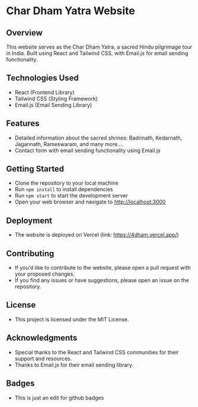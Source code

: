 # Char Dham Yatra Website

## Overview

This website serves as the Char Dham Yatra, a sacred Hindu pilgrimage tour in India. Built using React and Tailwind CSS, with Email.js for email sending functionality.

## Technologies Used

- React (Frontend Library)
- Tailwind CSS (Styling Framework)
- Email.js (Email Sending Library)

## Features

- Detailed information about the sacred shrines: Badrinath, Kedarnath, Jagannath, Rameswaram, and many more....
- Contact form with email sending functionality using Email.js

## Getting Started

- Clone the repository to your local machine
- Run `npm install` to install dependencies
- Run `npm start` to start the development server
- Open your web browser and navigate to [http://localhost:3000](http://localhost:3000)

## Deployment

- The website is deployed on Vercel (link: https://4dham.vercel.app/)

## Contributing

- If you'd like to contribute to the website, please open a pull request with your proposed changes.
- If you find any issues or have suggestions, please open an issue on the repository.

## License

- This project is licensed under the MIT License.

## Acknowledgments

- Special thanks to the React and Tailwind CSS communities for their support and resources.
- Thanks to Email.js for their email sending library.

## Badges
- This is just an edit for github badges
